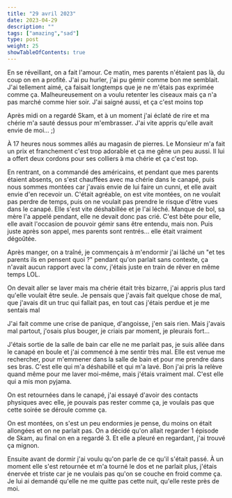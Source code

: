 ```yaml
---
title: "29 avril 2023"
date: 2023-04-29
description: ""
tags: ["amazing","sad"]
type: post
weight: 25
showTableOfContents: true
---
```

En se réveillant, on a fait l'amour. Ce matin, mes parents n'étaient pas là, du coup on en a profité. J'ai pu hurler, j'ai pu gémir comme bon me semblait. J'ai tellement aimé, ça faisait longtemps que je ne m'étais pas exprimée comme ça. Malheureusement on a voulu retenter les ciseaux mais ça n'a pas marché comme hier soir. J'ai saigné aussi, et ça c'est moins top

Après midi on a regardé Skam, et à un moment j'ai éclaté de rire et ma chérie m'a sauté dessus pour m'embrasser. J'ai vite appris qu'elle avait envie de moi... ;)

À 17 heures nous sommes allés au magasin de pierres. Le Monsieur m'a fait un prix et franchement c'est trop adorable et ça me gêne un peu aussi. Il lui a offert deux cordons pour ses colliers à ma chérie et ça c'est top.

En rentrant, on a commandé des américains, et pendant que mes parents étaient absents, on s'est chauffées avec ma chérie dans le canapé, puis nous sommes montées car j'avais envie de lui faire un cunni, et elle avait envie d'en recevoir un. C'était agréable, on est vite montées, on ne voulait pas perdre de temps, puis on ne voulait pas prendre le risque d'être vues dans le canapé. Elle s'est vite déshabillée et je l'ai léché. Manque de bol, sa mère l'a appelé pendant, elle ne devait donc pas crié. C'est bête pour elle, elle avait l'occasion de pouvoir gémir sans être entendu, mais non. Puis juste après son appel, mes parents sont rentrés... elle était vraiment dégoûtée.

Après manger, on a traîné, je commençais à m'endormir j'ai lâché un "et tes parents ils en pensent quoi ?" pendant qu'on parlait sans contexte, ça n'avait aucun rapport avec la conv, j'étais juste en train de rêver en même temps LOL.

On devait aller se laver mais ma chérie était très bizarre, j'ai appris plus tard qu'elle voulait être seule. Je pensais que j'avais fait quelque chose de mal, que j'avais dit un truc qui fallait pas, en tout cas j'étais perdue et je me sentais mal

J'ai fait comme une crise de panique, d'angoisse, j'en sais rien. Mais j'avais mal partout, j'osais plus bouger, je criais par moment, je pleurais fort...

J'étais sortie de la salle de bain car elle ne me parlait pas, je suis allée dans le canapé en boule et j'ai commencé à me sentir très mal. Elle est venue me rechercher, pour m'emmener dans la salle de bain et pour me prendre dans ses bras. C'est elle qui m'a déshabillé et qui m'a lavé. Bon j'ai pris la relève quand même pour me laver moi-même, mais j'étais vraiment mal. C'est elle qui a mis mon pyjama.

On est retournées dans le canapé, j'ai essayé d'avoir des contacts physiques avec elle, je pouvais pas rester comme ça, je voulais pas que cette soirée se déroule comme ça.

On est montées, on s'est un peu endormies je pense, du moins on était allongées et on ne parlait pas. On a décidé qu'on allait regarder 1 épisode de Skam, au final on en a regardé 3. Et elle a pleuré en regardant, j'ai trouvé ça mignon.

Ensuite avant de dormir j'ai voulu qu'on parle de ce qu'il s'était passé. À un moment elle s'est retournée et m'a tourné le dos et ne parlait plus, j'étais énervée et triste car je ne voulais pas qu'on se couche en froid comme ça. Je lui ai demandé qu'elle ne me quitte pas cette nuit, qu'elle reste près de moi.